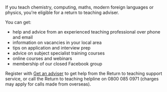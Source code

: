 If you teach chemistry, computing, maths, modern foreign languages or physics, you're eligible for a return to teaching adviser.

You can get:

* help and advice from an experienced teaching professional over phone and email
* information on vacancies in your local area
* tips on application and interview prep
* advice on subject specialist training courses
* online courses and webinars
* membership of our closed Facebook group

Register with [Get an adviser](/tta-service) to get help from the Return to
teaching support service, or call the Return to teaching helpline on 0800 085
0971 (charges may apply for calls made from overseas).

